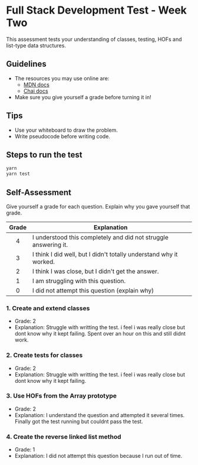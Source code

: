 # Full Stack Development Test - Week Two

This assessment tests your understanding of classes, testing, HOFs and list-type data structures.

## Guidelines

- The resources you may use online are:
  - [MDN docs](https://developer.mozilla.org/en-US/)
  - [Chai docs](https://www.chaijs.com/api/)
- Make sure you give yourself a grade before turning it in!

## Tips

- Use your whiteboard to draw the problem.
- Write pseudocode before writing code.

## Steps to run the test

```bash
yarn
yarn test
```

## Self-Assessment

Give yourself a grade for each question. Explain why you gave yourself that grade.

| Grade | Explanation                                                        |
| :---: | ------------------------------------------------------------------ |
|   4   | I understood this completely and did not struggle answering it.    |
|   3   | I think I did well, but I didn't totally understand why it worked. |
|   2   | I think I was close, but I didn't get the answer.                  |
|   1   | I am struggling with this question.                                |
|   0   | I did not attempt this question (explain why)                      |

### 1. Create and extend classes

- Grade: 2
- Explanation: Struggle with writting the test. i feel i was really close but dont know why it kept failing. Spent over an hour on this and still didnt work.

### 2. Create tests for classes

- Grade: 2
- Explanation: Struggle with writting the test. i feel i was really close but dont know why it kept failing.

### 3. Use HOFs from the Array prototype

- Grade: 2
- Explanation: I understand the question and attempted it several times. Finally got the test running but couldnt pass the test.

### 4. Create the reverse linked list method

- Grade: 1
- Explanation: I did not attempt this question because I run out of time.
